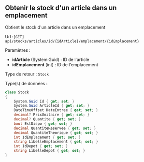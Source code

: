 ## <span id='obtenirstockarticleparemplacement'>Obtenir le stock d'un article dans un emplacement</span>

Obtient le stock d'un article dans un emplacement

Url :`[GET] api/stocks/articles/id/{idArticle}/emplacement/{idEmplacement}`

Paramètres : 

- **idArticle** (System.Guid) : ID de l'article
- **idEmplacement** (int) : ID de l'emplacement

Type de retour : `Stock`

Type(s) de données :

```csharp
class Stock
{
	System.Guid Id { get; set; }
	System.Guid ArticleId { get; set; }
	DateTimeOffset DateEntree { get; set; }
	decimal? PrixUnitaire { get; set; }
	decimal? Quantite { get; set; }
	bool EstDispo { get; set; }
	decimal QuantiteReservee { get; set; }
	decimal QuantiteTheorique { get; set; }
	int IdEmplacement { get; set; }
	string LibelleEmplacement { get; set; }
	int IdDepot { get; set; }
	string LibelleDepot { get; set; }
}

```
